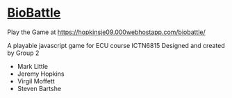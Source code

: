 # [BioBattle](https://hopkinsje09.000webhostapp.com/biobattle/)

Play the Game at https://hopkinsje09.000webhostapp.com/biobattle/<br>

A playable javascript game for ECU course ICTN6815 
Designed and created by Group 2
* Mark Little
* Jeremy Hopkins
* Virgil Moffett
* Steven Bartshe

